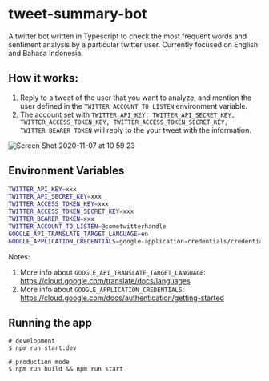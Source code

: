 # tweet-summary-bot

A twitter bot written in Typescript to check the most frequent words and sentiment analysis by a particular twitter user. Currently focused on English and Bahasa Indonesia. 

## How it works: 
1. Reply to a tweet of the user that you want to analyze, and mention the user defined in the `TWITTER_ACCOUNT_TO_LISTEN` environment variable. 
2. The account set with `TWITTER_API_KEY, TWITTER_API_SECRET_KEY, TWITTER_ACCESS_TOKEN_KEY, TWITTER_ACCESS_TOKEN_SECRET_KEY, TWITTER_BEARER_TOKEN` will reply to the your tweet with the information. 

![Screen Shot 2020-11-07 at 10 59 23](https://user-images.githubusercontent.com/10259593/98431468-4cec7b00-20e8-11eb-892d-380bc7a63364.png)

## Environment Variables
```bash
TWITTER_API_KEY=xxx
TWITTER_API_SECRET_KEY=xxx
TWITTER_ACCESS_TOKEN_KEY=xxx
TWITTER_ACCESS_TOKEN_SECRET_KEY=xxx
TWITTER_BEARER_TOKEN=xxx
TWITTER_ACCOUNT_TO_LISTEN=@sometwitterhandle
GOOGLE_API_TRANSLATE_TARGET_LANGUAGE=en
GOOGLE_APPLICATION_CREDENTIALS=google-application-credentials/credentials.json 
```

Notes: 
1. More info about `GOOGLE_API_TRANSLATE_TARGET_LANGUAGE`: https://cloud.google.com/translate/docs/languages
2. More info about `GOOGLE_APPLICATION_CREDENTIALS`: https://cloud.google.com/docs/authentication/getting-started

## Running the app
```
# development
$ npm run start:dev

# production mode
$ npm run build && npm run start
```
